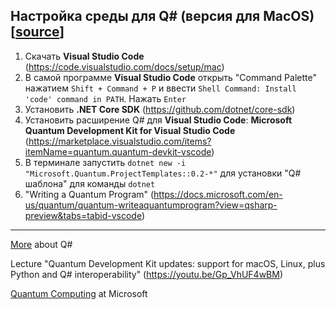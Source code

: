 ## Настройка среды для Q# (версия для MacOS) [[source](https://docs.microsoft.com/en-us/quantum/quantum-installconfig?view=qsharp-preview&tabs=tabid-vscode)]

1. Скачать **Visual Studio Code** (https://code.visualstudio.com/docs/setup/mac)
2. В самой программе **Visual Studio Code** открыть "Command Palette" нажатием `Shift + Command + P` и ввести `Shell Command: Install 'code' command in PATH`. Нажать `Enter`
3. Установить **.NET Core SDK** (https://github.com/dotnet/core-sdk)
3. Установить расширение Q# для **Visual Studio Code**: **Microsoft Quantum Development Kit for Visual Studio Code** (https://marketplace.visualstudio.com/items?itemName=quantum.quantum-devkit-vscode)
4. В терминале запустить `dotnet new -i "Microsoft.Quantum.ProjectTemplates::0.2-*"` для установки "Q# шаблона" для команды `dotnet`
5. "Writing a Quantum Program" (https://docs.microsoft.com/en-us/quantum/quantum-writeaquantumprogram?view=qsharp-preview&tabs=tabid-vscode)

---

[More](https://docs.microsoft.com/en-us/quantum/quantum-techniques-1-qsharp_filestructure?view=qsharp-preview) about Q#

Lecture "Quantum Development Kit updates: support for macOS, Linux, plus Python and Q# interoperability" (https://youtu.be/Gp_VhUF4wBM)

[Quantum Computing](https://www.microsoft.com/en-us/quantum/) at Microsoft
